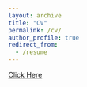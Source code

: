```yaml
---
layout: archive
title: "CV"
permalink: /cv/
author_profile: true
redirect_from:
  - /resume
---
```


<a href="https://github.com/himarshaj/himarshaj.github.io/blob/master/CV/Resume_Himarsha_March2022.pdf" target="_blank">Click Here</a>



